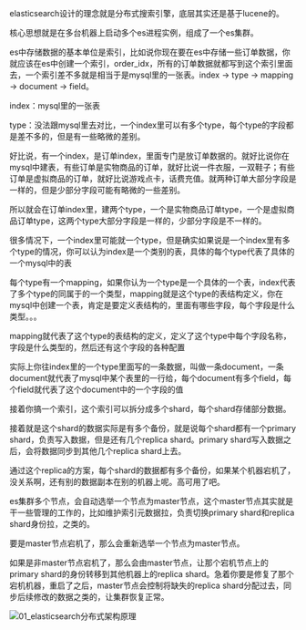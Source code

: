 elasticsearch设计的理念就是分布式搜索引擎，底层其实还是基于lucene的。

 

核心思想就是在多台机器上启动多个es进程实例，组成了一个es集群。

 

es中存储数据的基本单位是索引，比如说你现在要在es中存储一些订单数据，你就应该在es中创建一个索引，order_idx，所有的订单数据就都写到这个索引里面去，一个索引差不多就是相当于是mysql里的一张表。index -> type -> mapping -> document -> field。

 

index：mysql里的一张表



type：没法跟mysql里去对比，一个index里可以有多个type，每个type的字段都是差不多的，但是有一些略微的差别。

 

好比说，有一个index，是订单index，里面专门是放订单数据的。就好比说你在mysql中建表，有些订单是实物商品的订单，就好比说一件衣服，一双鞋子；有些订单是虚拟商品的订单，就好比说游戏点卡，话费充值。就两种订单大部分字段是一样的，但是少部分字段可能有略微的一些差别。

 

所以就会在订单index里，建两个type，一个是实物商品订单type，一个是虚拟商品订单type，这两个type大部分字段是一样的，少部分字段是不一样的。

 

很多情况下，一个index里可能就一个type，但是确实如果说是一个index里有多个type的情况，你可以认为index是一个类别的表，具体的每个type代表了具体的一个mysql中的表



每个type有一个mapping，如果你认为一个type是一个具体的一个表，index代表了多个type的同属于的一个类型，mapping就是这个type的表结构定义，你在mysql中创建一个表，肯定是要定义表结构的，里面有哪些字段，每个字段是什么类型。。。

 

mapping就代表了这个type的表结构的定义，定义了这个type中每个字段名称，字段是什么类型的，然后还有这个字段的各种配置

 

实际上你往index里的一个type里面写的一条数据，叫做一条document，一条document就代表了mysql中某个表里的一行给，每个document有多个field，每个field就代表了这个document中的一个字段的值

 

接着你搞一个索引，这个索引可以拆分成多个shard，每个shard存储部分数据。

 

接着就是这个shard的数据实际是有多个备份，就是说每个shard都有一个primary shard，负责写入数据，但是还有几个replica shard。primary shard写入数据之后，会将数据同步到其他几个replica shard上去。

通过这个replica的方案，每个shard的数据都有多个备份，如果某个机器宕机了，没关系啊，还有别的数据副本在别的机器上呢。高可用了吧。

 

es集群多个节点，会自动选举一个节点为master节点，这个master节点其实就是干一些管理的工作的，比如维护索引元数据拉，负责切换primary shard和replica shard身份拉，之类的。

 

要是master节点宕机了，那么会重新选举一个节点为master节点。

 

如果是非master节点宕机了，那么会由master节点，让那个宕机节点上的primary shard的身份转移到其他机器上的replica shard。急着你要是修复了那个宕机机器，重启了之后，master节点会控制将缺失的replica shard分配过去，同步后续修改的数据之类的，让集群恢复正常。

 

![01_elasticsearch分布式架构原理](https://gitee.com/cdx_dayshow/picBed/raw/master/img/01_elasticsearch分布式架构原理.png)